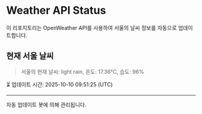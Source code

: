 
# Weather API Status

이 리포지토리는 OpenWeather API를 사용하여 서울의 날씨 정보를 자동으로 업데이트합니다.

## 현재 서울 날씨
> 서울의 현재 날씨: light rain, 온도: 17.36°C, 습도: 96%

⏳ 업데이트 시간: 2025-10-10 09:51:25 (UTC)

---
자동 업데이트 봇에 의해 관리됩니다.
